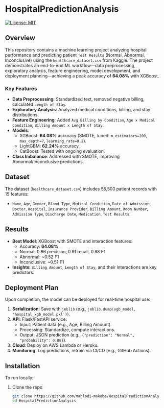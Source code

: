 # HospitalPredictionAnalysis

[![License: MIT](https://img.shields.io/badge/License-MIT-yellow.svg)](https://opensource.org/licenses/MIT)

## Overview
This repository contains a machine learning project analyzing hospital performance and predicting patient `Test Results` (Normal, Abnormal, Inconclusive) using the `healthcare_dataset.csv` from Kaggle. The project demonstrates an end-to-end ML workflow—data preprocessing, exploratory analysis, feature engineering, model development, and deployment planning—achieving a peak accuracy of **64.08%** with XGBoost.

### Key Features
- **Data Preprocessing**: Standardized text, removed negative billing, calculated `Length of Stay`.
- **Exploratory Analysis**: Analyzed medical conditions, billing, and stay distributions.
- **Feature Engineering**: Added `Avg Billing by Condition`, `Age x Medical Condition`, `Billing Amount x Length of Stay`.
- **Models**:
  - XGBoost: **64.08%** accuracy (SMOTE, tuned: `n_estimators=200`, `max_depth=7`, `learning_rate=0.2`).
  - LightGBM: **62.24%** accuracy.
  - CatBoost: Tested with ongoing evaluation.
- **Class Imbalance**: Addressed with SMOTE, improving Abnormal/Inconclusive predictions.

## Dataset
The dataset (`healthcare_dataset.csv`) includes 55,500 patient records with 15 features:
- `Name`, `Age`, `Gender`, `Blood Type`, `Medical Condition`, `Date of Admission`, `Doctor`, `Hospital`, `Insurance Provider`, `Billing Amount`, `Room Number`, `Admission Type`, `Discharge Date`, `Medication`, `Test Results`.

## Results
- **Best Model**: XGBoost with SMOTE and interaction features:
  - Accuracy: **64.08%**
  - Normal: 0.86 precision, 0.91 recall, 0.88 F1
  - Abnormal: ~0.52 F1
  - Inconclusive: ~0.51 F1
- **Insights**: `Billing Amount`, `Length of Stay`, and their interactions are key predictors.

## Deployment Plan
Upon completion, the model can be deployed for real-time hospital use:
1. **Serialization**: Save with `joblib` (e.g., `joblib.dump(xgb_model, 'hospital_xgb_model.pkl')`).
2. **API**: Flask/FastAPI service:
   - Input: Patient data (e.g., Age, Billing Amount).
   - Processing: Standardize, compute interactions.
   - Output: JSON prediction (e.g., `{"prediction": "Normal", "probability": 0.88}`).
3. **Cloud**: Deploy on AWS Lambda or Heroku.
4. **Monitoring**: Log predictions, retrain via CI/CD (e.g., GitHub Actions).

## Installation
To run locally:
1. Clone the repo:
   ```bash
   git clone https://github.com/mahlodi-makobe/HospitalPredictionAnalysis.git
   cd HospitalPredictionAnalysis
